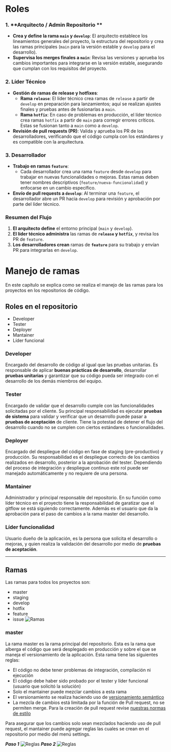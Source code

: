 # Roles

### 1. **Arquitecto / Admin Repositorio **
   - **Crea y define la rama `main` y `develop`**: El arquitecto establece los lineamientos generales del proyecto, la estructura del repositorio y crea las ramas principales (`main` para la versión estable y `develop` para el desarrollo).
   - **Supervisa los merges finales a `main`**: Revisa las versiones y aprueba los cambios importantes para integrarse en la versión estable, asegurando que cumplan con los requisitos del proyecto.

### 2. **Líder Técnico**
   - **Gestión de ramas de release y hotfixes**:
      - **Rama `release`**: El líder técnico crea ramas de `release` a partir de `develop` en preparación para lanzamientos; aquí se realizan ajustes finales y pruebas antes de fusionarlas a `main`.
      - **Rama `hotfix`**: En caso de problemas en producción, el líder técnico crea ramas `hotfix` a partir de `main` para corregir errores críticos. Estas se fusionan tanto a `main` como a `develop`.
   - **Revisión de pull requests (PR)**: Valida y aprueba los PR de los desarrolladores, verificando que el código cumpla con los estándares y es compatible con la arquitectura.

### 3. **Desarrollador**
   - **Trabajo en ramas `feature`**:
      - Cada desarrollador crea una rama `feature` desde `develop` para trabajar en nuevas funcionalidades o mejoras. Estas ramas deben tener nombres descriptivos (`feature/nueva-funcionalidad`) y enfocarse en un cambio específico.
   - **Envío de pull requests a `develop`**: Al terminar una `feature`, el desarrollador abre un PR hacia `develop` para revisión y aprobación por parte del líder técnico.

### Resumen del Flujo
1. **El arquitecto define** el entorno principal (`main` y `develop`).
2. **El líder técnico administra** las ramas de **`release` y `hotfix`**, y revisa los PR de `feature`.
3. **Los desarrolladores crean** ramas de **`feature`** para su trabajo y envían PR para integrarlas en `develop`.


# Manejo de ramas
En este capítulo se explica como se realiza el manejo de las ramas para los proyectos en los repositorios de código.

## Roles en el repositorio

* Developer
* Tester
* Deployer
* Mantainer
* Líder funcional

### Developer
Encargado del desarrollo de código al igual que las pruebas unitarias. Es responsable de aplicar **buenas prácticas de desarrollo**, desarrollar **pruebas unitarias** y garantizar que su código pueda ser integrado con el desarrollo de los demás miembros del equipo.

### Tester
Encargado de validar que el desarrollo cumple con las funcionalidades solicitadas por el cliente. Su principal responsabilidad es ejecutar **pruebas de sistema** para validar y verificar que un desarrollo puede pasar a **pruebas de aceptación** de cliente. Tiene la potestad de detener el flujo del desarrollo cuando no se cumplen con ciertos estándares o funcionalidades.

### Deployer
Encargado del despliegue del código en fase de staging (pre-productivo) y producción. Su responsabilidad es el despliegue correcto de los cambios realizados en desarrollo, posterior a la aprobación del tester. Dependiendo del proceso de integración y despliegue continuo este rol puede ser manejado automáticamente y no requiere de una persona.

### Mantainer
Administrador y principal responsable del repositorio. En su función como líder técnico en el proyecto tiene la responsabilidad de garatizar que el gitflow se está siguiendo correctamente. Además es el usuario que da la aprobación para el paso de cambios a la rama master del desarrollo.

### Líder funcionalidad
Usuario dueño de la aplicación, es la persona que solicita el desarrollo o mejoras, y quien realiza la validación del desarrollo por medio de **pruebas de aceptación**.

---

## Ramas

Las ramas para todos los proyectos son:

* master
* staging
* develop
* hotfix
* feature
* issue
![Ramas](../assets/img/branches.PNG "Ramas")


### master
La rama master es la rama principal del repositorio. Esta es la rama que alberga el código que será desplegado en producción y sobre el que se maneja el versionamiento de la aplicación. Esta rama tiene las siguientes reglas:
* El código no debe tener problemas de integración, compilación ni ejecución
* El código debe haber sido probado por el tester y líder funcional (usuario que solicitó la solución)
* Solo el mantainer puede mezclar cambios a esta rama
* El versionamiento se realiza haciendo uso de [versionamiento semántico](VERSIONING.md)
* La mezcla de cambios está limitada por la función de Pull request, no se permiten merge. Para la creación de pull request revise [nuestras normas de estilo](../style/PULL_REQUESTS.md)

Para asegurar que los cambios solo sean mezclados haciendo uso de pull request, el mantainer puede agregar reglas las cuales se crean en el repositorio por medio del menú settings.

**_Paso 1_**
![Reglas](../assets/img/rules_1.PNG "Agregando reglas paso 1")
**_Paso 2_**
![Reglas](../assets/img/rules_2.PNG "Agregando reglas paso 2")
